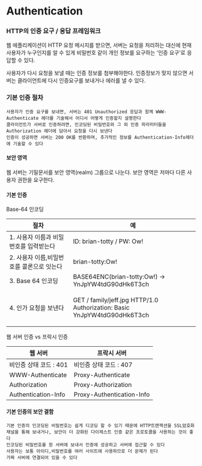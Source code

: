 # Authentication

### &#x20;HTTP의 인증 요구 / 응답 프레임워크

웹 에플리케이션이 HTTP 요청 메시지를 받으면, 서버는 요청을 처리하는 대신에 현재 사용자가 누구인지를 알 수 있게 비밀번호 같이 개인 정보를 요구하는 '인증 요구'로 응답할 수 있다.

사용자가 다시 요청을 보낼 때는 인증 정보를 첨부해야한다. 인증정보가 맞지 않으면 서버는 클라이언트에 다시 인증요구를 보내거나 에러를 낼 수 있다.

### 기본 인증 절차&#x20;

```markup
사용자가 인증 요구를 보내면, 서버는 401 Unauthorized 응답과 함께 WWW-Authenticate 헤더를 기술해서 어디서 어떻게 인증할지 설명한다
클라이언트가 서버로 인증하려면, 인코딩된 비밀번호와 그 외 인증 파라미터들을 Authorization 헤더에 담아서 요청을 다시 보낸다
인증이 성공하면 서버는 200 OK를 반환하며, 추가적인 정보를 Authentication-Info헤더에 기술할 수 있다
```

#### 보안 영역

웹 서버는 기밀문서를 보안 영역(realm) 그룹으로 나눈다. 보안 영역은 저마다 다른 사용자 권한을 요구한다.

#### 기본 인증&#x20;

Base-64 인코딩

| 절차                       | 예                                                                                  |
| ------------------------ | ---------------------------------------------------------------------------------- |
| 1. 사용자 이름과 비밀번호를 입력받는다   | ID: brian-totty / PW: Ow!                                                          |
| 2. 사용자 이름,비밀번호를 콜론으로 잇는다 | brian-totty:Ow!                                                                    |
| 3. Base 64 인코딩           | BASE64ENC(brian-totty:Ow!) -> YnJpYW4tdG90dHk6T3ch                                 |
| 4. 인가 요청을 보낸다            | <p>GET / family/jeff.jpg HTTP/1.0<br>Authorization: Basic YnJpYW4tdG90dHk6T3ch</p> |

&#x20;웹 서버 인증 vs 프락시 인증

| 웹 서버                | 프락시 서버                    |
| ------------------- | ------------------------- |
| 비인증 상태 코드 : 401     | 비인증 상태 코드 : 407           |
| WWW-Authenticate    | Proxy-Authenticate        |
| Authorization       | Proxy-Authorization       |
| Authentication-Info | Proxy-Authentication-Info |

#### &#x20;기본 인증의 보안 결함

```
기본 인증의 인코딩된 비밀번호는 쉽게 디코딩 할 수 있기 때문에 HTTP트랜잭션을 SSL암호화 채널을 통해 보내거나, 보안이 더 강화된 다이제스트 인증 같은 프로토콜을 사용하는 것이 좋다
인코딩된 비밀번호를 원 서버에 보내서 인증에 성공하고 서버에 접근할 수 있다
사용자는 보통 아이디,비밀번호를 여러 사이트에 사용하므로 더 문제가 된다
가짜 서버에 연결되어 있을 수 있다
```
